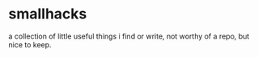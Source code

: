 # smallhacks

a collection of little useful things i find or write, not worthy of a repo, but nice to keep.
